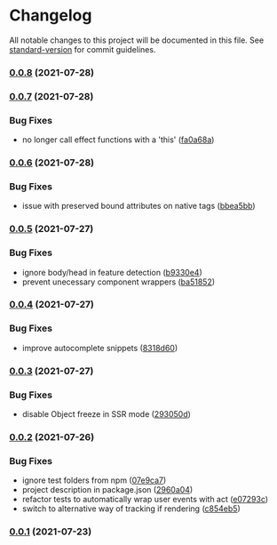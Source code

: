 # Changelog

All notable changes to this project will be documented in this file. See [standard-version](https://github.com/conventional-changelog/standard-version) for commit guidelines.

### [0.0.8](https://github.com/marko-js/tags-api-preview/compare/v0.0.7...v0.0.8) (2021-07-28)

### [0.0.7](https://github.com/marko-js/tags-api-preview/compare/v0.0.6...v0.0.7) (2021-07-28)


### Bug Fixes

* no longer call effect functions with a 'this' ([fa0a68a](https://github.com/marko-js/tags-api-preview/commit/fa0a68adbe85b6647c9af218bd215e2c25adadee))

### [0.0.6](https://github.com/marko-js/tags-api-preview/compare/v0.0.5...v0.0.6) (2021-07-28)


### Bug Fixes

* issue with preserved bound attributes on native tags ([bbea5bb](https://github.com/marko-js/tags-api-preview/commit/bbea5bb1472aa03345eac372950cef774e9e6c34))

### [0.0.5](https://github.com/marko-js/tags-api-preview/compare/v0.0.4...v0.0.5) (2021-07-27)


### Bug Fixes

* ignore body/head in feature detection ([b9330e4](https://github.com/marko-js/tags-api-preview/commit/b9330e404b44eb4ec157f6523c7a472f55554224))
* prevent unecessary component wrappers ([ba51852](https://github.com/marko-js/tags-api-preview/commit/ba518525580e4568249c433d4981873a0c709d25))

### [0.0.4](https://github.com/marko-js/tags-api-preview/compare/v0.0.3...v0.0.4) (2021-07-27)


### Bug Fixes

* improve autocomplete snippets ([8318d60](https://github.com/marko-js/tags-api-preview/commit/8318d60f9b1ddc556fb9237c2e1287f91e65409d))

### [0.0.3](https://github.com/marko-js/tags-api-preview/compare/v0.0.2...v0.0.3) (2021-07-27)


### Bug Fixes

* disable Object freeze in SSR mode ([293050d](https://github.com/marko-js/tags-api-preview/commit/293050d8d643729bb6d35ea815688f199bfd5fb9))

### [0.0.2](https://github.com/marko-js/tags-api-preview/compare/v0.0.1...v0.0.2) (2021-07-26)


### Bug Fixes

* ignore test folders from npm ([07e9ca7](https://github.com/marko-js/tags-api-preview/commit/07e9ca7a45f781eee8ab84752bcf5c3f1fde191d))
* project description in package.json ([2960a04](https://github.com/marko-js/tags-api-preview/commit/2960a042f6e36c8e54a1f76c964943e1b52a423f))
* refactor tests to automatically wrap user events with act ([e07293c](https://github.com/marko-js/tags-api-preview/commit/e07293cabcbbf9ab2d0fb5e8afa53b6444d237d1))
* switch to alternative way of tracking if rendering ([c854eb5](https://github.com/marko-js/tags-api-preview/commit/c854eb5353cd01e43fbfda71226c52c5593f3412))

### [0.0.1](https://github.com/marko-js/tags-api-preview/compare/v0.0.0...v0.0.1) (2021-07-23)
